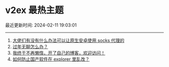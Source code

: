 # v2ex 最热主题

最近更新时间: 2024-02-11 19:03:01

--- 
1. [大佬们有没有什么办法可以让原生安卓使用 socks 代理的](https://www.v2ex.com/t/1015294) 
2. [过年无聊怎么办？](https://www.v2ex.com/t/1015308) 
3. [我终于不再懒惰，开了自己的博客，欢迎访问！](https://www.v2ex.com/t/1015298) 
4. [如何防止国产软件在 explorer 里乱改？](https://www.v2ex.com/t/1015320) 
